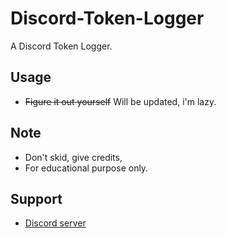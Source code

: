 # Discord-Token-Logger
 
A Discord Token Logger.


## Usage
* ~~Figure it out yourself~~ Will be updated, i'm lazy.

## Note
* Don't skid, give credits,
* For educational purpose only.

## Support
* [Discord server](https://discord.gg/playzxd)

